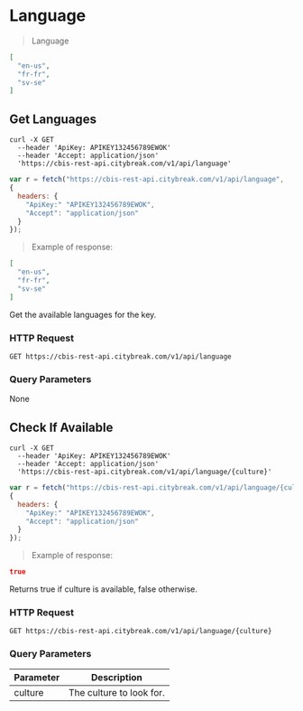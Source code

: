 # Language

> Language 

```json
[
  "en-us",
  "fr-fr",
  "sv-se"
]
```

## Get Languages

```shell
curl -X GET 
  --header 'ApiKey: APIKEY132456789EWOK'
  --header 'Accept: application/json' 
  'https://cbis-rest-api.citybreak.com/v1/api/language'
```

```javascript
var r = fetch("https://cbis-rest-api.citybreak.com/v1/api/language",
{
  headers: {
    "ApiKey:" "APIKEY132456789EWOK",
    "Accept": "application/json"
  }  
});
```

> Example of response:

```json
[
  "en-us",
  "fr-fr",
  "sv-se"
]
```

Get the available languages for the key.

### HTTP Request

`GET https://cbis-rest-api.citybreak.com/v1/api/language`

### Query Parameters

None

## Check If Available

```shell
curl -X GET 
  --header 'ApiKey: APIKEY132456789EWOK'
  --header 'Accept: application/json' 
  'https://cbis-rest-api.citybreak.com/v1/api/language/{culture}'
```

```javascript
var r = fetch("https://cbis-rest-api.citybreak.com/v1/api/language/{culture}",
{
  headers: {
    "ApiKey:" "APIKEY132456789EWOK",
    "Accept": "application/json"
  }  
});
```

> Example of response:

```json
true
```

Returns true if culture is available, false otherwise.

### HTTP Request

`GET https://cbis-rest-api.citybreak.com/v1/api/language/{culture}`

### Query Parameters

Parameter | Description
--------- | -----------
culture | The culture to look for.